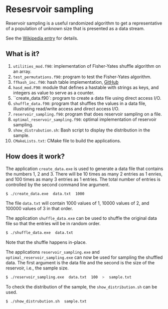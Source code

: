 # Resesrvoir sampling

Reservoir sampling is a useful randomized algorithm to get a representative
of a population of unknown size that is presented as a data stream.

See the [Wikipedia entry](https://en.wikipedia.org/wiki/Reservoir_sampling)
for details.

## What is it?

1. `utilities_mod.f90`: implementation of Fisher-Yates shuffle algorithm
   on an array.
1. `test_permutations.f90`: program to test the Fisher-Yates algorithm.
1. `ffhash_inc.f90`: hash table implementation,
   [GitHub](https://github.com/jannisteunissen/ffhash)
1. `hasd_mod.F90`: module that defines a hastable with strings as keys, and
   integers as value to serve as a counter.
1. ``create_data.f90`: program to create a data file using direct access I/O.
1. `shuffle_data.f90`: program that shuffles the values in a data file,
   illustrating read/write access and direct access I/O.
1. `reservoir_sampling.f90`: program that does reservoir sampling on a file.
1. `optimal_reservoir_sampling.f90`: optimal implementation of reservoir
   sampling.
1. `show_distrubution.sh`: Bash script to display the distribution in
   the sample.
1. `CMakeLists.txt`: CMake file to build the applications.


## How does it work?

The application `create_data.exe` is used to generate a data file that
contains the numbers 1, 2 and 3.  There will be 10 times as many 2 entries
as 1 enries, and 100 times as many 3 entries as 1 entries.
The total number of entries is controlled by the second command line
argument.

```bash
$ ./create_data.exe  data.txt  1000
```

The file `data.txt` will contain 1000 values of 1, 10000 values of 2,
and 100000 values of 3 in that order.

The application `shuffle_data.exe` can be used to shuffle the original
data file so that the entries will be in random order.

```bash
$ ./shuffle_data.exe  data.txt
```

Note that the shuffle happens in-place.

The applications `reservoir_sampling.exe` and `optimal_reservoir_sampling.exe`
can now be used for sampling the shuffled data.  The first argument is the
data file and the second is the size of the reservoir, i.e., the sample size.

```bash
$ ./reservoir_sampling.exe  data.txt  100  >  sample.txt
```

To check the distribution of the sample, the `show_distribution.sh` can be
used.

```bash
$ ./show_distrubution.sh  sample.txt
```
